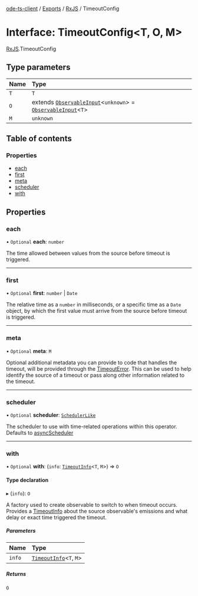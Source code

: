 [ode-ts-client](../README.md) / [Exports](../modules.md) / [RxJS](../modules/RxJS.md) / TimeoutConfig

# Interface: TimeoutConfig<T, O, M\>

[RxJS](../modules/RxJS.md).TimeoutConfig

## Type parameters

| Name | Type |
| :------ | :------ |
| `T` | `T` |
| `O` | extends [`ObservableInput`](../modules/RxJS.md#observableinput)<`unknown`\> = [`ObservableInput`](../modules/RxJS.md#observableinput)<`T`\> |
| `M` | `unknown` |

## Table of contents

### Properties

- [each](RxJS.TimeoutConfig.md#each)
- [first](RxJS.TimeoutConfig.md#first)
- [meta](RxJS.TimeoutConfig.md#meta)
- [scheduler](RxJS.TimeoutConfig.md#scheduler)
- [with](RxJS.TimeoutConfig.md#with)

## Properties

### each

• `Optional` **each**: `number`

The time allowed between values from the source before timeout is triggered.

___

### first

• `Optional` **first**: `number` \| `Date`

The relative time as a `number` in milliseconds, or a specific time as a `Date` object,
by which the first value must arrive from the source before timeout is triggered.

___

### meta

• `Optional` **meta**: `M`

Optional additional metadata you can provide to code that handles
the timeout, will be provided through the [TimeoutError](RxJS.TimeoutError.md).
This can be used to help identify the source of a timeout or pass along
other information related to the timeout.

___

### scheduler

• `Optional` **scheduler**: [`SchedulerLike`](RxJS.SchedulerLike.md)

The scheduler to use with time-related operations within this operator. Defaults to [asyncScheduler](../modules/RxJS.md#asyncscheduler)

___

### with

• `Optional` **with**: (`info`: [`TimeoutInfo`](RxJS.TimeoutInfo.md)<`T`, `M`\>) => `O`

#### Type declaration

▸ (`info`): `O`

A factory used to create observable to switch to when timeout occurs. Provides
a [TimeoutInfo](RxJS.TimeoutInfo.md) about the source observable's emissions and what delay or
exact time triggered the timeout.

##### Parameters

| Name | Type |
| :------ | :------ |
| `info` | [`TimeoutInfo`](RxJS.TimeoutInfo.md)<`T`, `M`\> |

##### Returns

`O`
